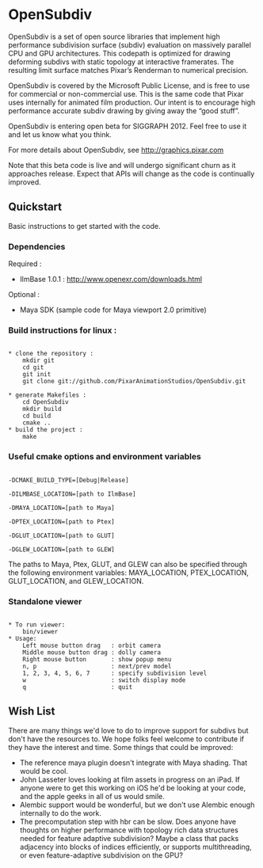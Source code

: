 # OpenSubdiv #

OpenSubdiv is a set of open source libraries that implement high performance subdivision surface (subdiv) evaluation on massively parallel CPU and GPU architectures. This codepath is optimized for drawing deforming subdivs with static topology at interactive framerates. The resulting limit surface matches Pixar’s Renderman to numerical precision.

OpenSubdiv is covered by the Microsoft Public License, and is free to use for commercial or non-commercial use.  This is the same code that Pixar uses internally for animated film production. Our intent is to encourage high performance accurate subdiv drawing by giving away the “good stuff”.

OpenSubdiv is entering open beta for SIGGRAPH 2012.  Feel free to use it and let us know what you think.

For more details about OpenSubdiv, see http://graphics.pixar.com

Note that this beta code is live and will undergo significant churn as it approaches release.  Expect that APIs will change as the code is continually improved.


## Quickstart ##

Basic instructions to get started with the code.

### Dependencies ###

Required :
* IlmBase 1.0.1 : http://www.openexr.com/downloads.html

Optional :
* Maya SDK (sample code for Maya viewport 2.0 primitive)

### Build instructions for linux : ###

<pre><code>
* clone the repository :
    mkdir git
    cd git
    git init
    git clone git://github.com/PixarAnimationStudios/OpenSubdiv.git

* generate Makefiles :
    cd OpenSubdiv
    mkdir build
    cd build
    cmake ..
* build the project :
    make
</code></pre>

### Useful cmake options and environment variables ###

<pre><code>
-DCMAKE_BUILD_TYPE=[Debug|Release]

-DILMBASE_LOCATION=[path to IlmBase]

-DMAYA_LOCATION=[path to Maya]

-DPTEX_LOCATION=[path to Ptex]

-DGLUT_LOCATION=[path to GLUT]

-DGLEW_LOCATION=[path to GLEW]
</code></pre>

The paths to Maya, Ptex, GLUT, and GLEW can also be specified through the
following environment variables: MAYA_LOCATION, PTEX_LOCATION, GLUT_LOCATION,
and GLEW_LOCATION.

### Standalone viewer ###

<pre><code>
* To run viewer:
    bin/viewer
* Usage:
    Left mouse button drag   : orbit camera
    Middle mouse button drag : dolly camera
    Right mouse button       : show popup menu
    n, p                     : next/prev model
    1, 2, 3, 4, 5, 6, 7      : specify subdivision level
    w                        : switch display mode
    q                        : quit
</code></pre>


## Wish List ##

There are many things we'd love to do to improve support for subdivs but don't have the resources to.  We hope folks feel welcome to contribute if they have the interest and time.  Some things that could be improved:
  * The reference maya plugin doesn't integrate with Maya shading.  That would be cool.
  * John Lasseter loves looking at film assets in progress on an iPad.  If anyone were to get this working on iOS he'd be looking at your code, and the apple geeks in all of us would smile.
  * Alembic support would be wonderful, but we don't use Alembic enough internally to do the work.
  * The precomputation step with hbr can be slow.  Does anyone have thoughts on higher performance with topology rich data structures needed for feature adaptive subdivision?  Maybe a class that packs adjacency into blocks of indices efficiently, or supports multithreading, or even feature-adaptive subdivision on the GPU?

        
